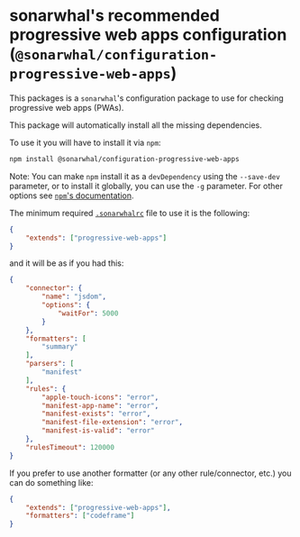 # sonarwhal's recommended progressive web apps configuration (`@sonarwhal/configuration-progressive-web-apps`)

This packages is a `sonarwhal`'s configuration package to use for
checking progressive web apps (PWAs).

This package will automatically install all the missing dependencies.

To use it you will have to install it via `npm`:

```bash
npm install @sonarwhal/configuration-progressive-web-apps
```

Note: You can make `npm` install it as a `devDependency` using the
`--save-dev` parameter, or to install it globally, you can use the
`-g` parameter. For other options see [`npm`'s
documentation](https://docs.npmjs.com/cli/install).

The minimum required [`.sonarwhalrc`][sonarwhalrc] file to use it is
the following:

```json
{
    "extends": ["progressive-web-apps"]
}
```

and it will be as if you had this:

```json
{
    "connector": {
        "name": "jsdom",
        "options": {
            "waitFor": 5000
        }
    },
    "formatters": [
        "summary"
    ],
    "parsers": [
        "manifest"
    ],
    "rules": {
        "apple-touch-icons": "error",
        "manifest-app-name": "error",
        "manifest-exists": "error",
        "manifest-file-extension": "error",
        "manifest-is-valid": "error"
    },
    "rulesTimeout": 120000
}
```

If you prefer to use another formatter (or any other rule/connector,
etc.) you can do something like:

```json
{
    "extends": ["progressive-web-apps"],
    "formatters": ["codeframe"]
}
```

<!-- Link labels: -->

[sonarwhalrc]: https://sonarwhal.com/docs/user-guide/further-configuration/sonarwhalrc-formats/

